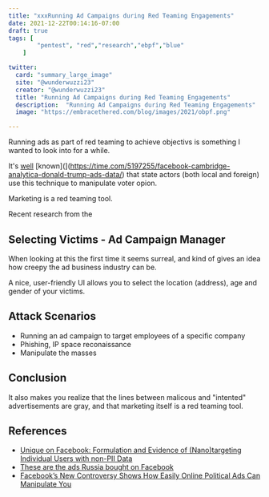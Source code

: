 ```yaml
---
title: "xxxRunning Ad Campaigns during Red Teaming Engagements"
date: 2021-12-22T00:14:16-07:00
draft: true
tags: [
        "pentest", "red","research","ebpf","blue"
    ]

twitter:
  card: "summary_large_image"
  site: "@wunderwuzzi23"
  creator: "@wunderwuzzi23"
  title: "Running Ad Campaigns during Red Teaming Engagements"
  description:  "Running Ad Campaigns during Red Teaming Engagements"
  image: "https://embracethered.com/blog/images/2021/obpf.png"

---
```


Running ads as part of red teaming to achieve objectivs is something I wanted to look into for a while.

It's [well](https://www.nytimes.com/2017/11/01/us/politics/russia-2016-election-facebook.html) [known](](https://time.com/5197255/facebook-cambridge-analytica-donald-trump-ads-data/) that state actors (both local and foreign) use this technique to manipulate voter opion.

Marketing is a red teaming tool. 

Recent research from the 

## Selecting Victims - Ad Campaign Manager

When looking at this the first time it seems surreal, and kind of gives an idea how creepy the ad business industry can be.

A nice, user-friendly UI allows you to select the location (address), age and gender of your victims.

## Attack Scenarios

* Running an ad campaign to target employees of a specific company
* Phishing, IP space reconaissance
* Manipulate the masses



## Conclusion

It also makes you realize that the lines between malicous and "intented" advertisements are gray, and that marketing itself is a red teaming tool.

## References

* [Unique on Facebook: Formulation and Evidence of (Nano)targeting Individual Users with non-PII Data](https://arxiv.org/pdf/2110.06636.pdf)
* [These are the ads Russia bought on Facebook](https://www.nytimes.com/2017/11/01/us/politics/russia-2016-election-facebook.html)
* [Facebook’s New Controversy Shows How Easily Online Political Ads Can Manipulate You](https://time.com/5197255/facebook-cambridge-analytica-donald-trump-ads-data/)
